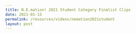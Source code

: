 ```yaml
---
title: N.E.mation! 2021 Student Category Finalist Clips
date: 2021-01-15
permalink: /resources/videos/nemation2021student
layout: post
---
```

